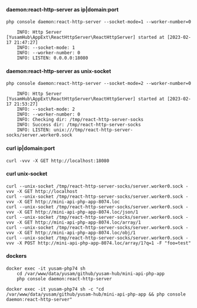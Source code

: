 #### daemon:react-http-server as ip|domain:port

    php console daemon:react-http-server --socket-mode=1 --worker-number=0

        INFO: Http Server [YusamHub\AppExt\ReactHttpServer\ReactHttpServer] started at [2023-02-17 21:47:27]
        INFO: --socket-mode: 1
        INFO: --worker-number: 0
        INFO: LISTEN: 0.0.0.0:18080

#### daemon:react-http-server as unix-socket

    php console daemon:react-http-server --socket-mode=2 --worker-number=0

        INFO: Http Server [YusamHub\AppExt\ReactHttpServer\ReactHttpServer] started at [2023-02-17 21:53:27]
        INFO: --socket-mode: 2
        INFO: --worker-number: 0
        INFO: Checking dir: /tmp/react-http-server-socks
        INFO: Success dir: /tmp/react-http-server-socks
        INFO: LISTEN: unix:///tmp/react-http-server-socks/server.worker0.sock

#### curl ip|domain:port

    curl -vvv -X GET http://localhost:18080

#### curl unix-socket

    curl --unix-socket /tmp/react-http-server-socks/server.worker0.sock -vvv -X GET http://localhost
    curl --unix-socket /tmp/react-http-server-socks/server.worker0.sock -vvv -X GET http://mini-api-php-app-8074.loc
    curl --unix-socket /tmp/react-http-server-socks/server.worker0.sock -vvv -X GET http://mini-api-php-app-8074.loc/json/1
    curl --unix-socket /tmp/react-http-server-socks/server.worker0.sock -vvv -X GET http://mini-api-php-app-8074.loc/array/1
    curl --unix-socket /tmp/react-http-server-socks/server.worker0.sock -vvv -X GET http://mini-api-php-app-8074.loc/obj/1
    curl --unix-socket /tmp/react-http-server-socks/server.worker0.sock -vvv -X POST http://mini-api-php-app-8074.loc/array/1?q=1 -F "foo=test"

#### dockers

    docker exec -it yusam-php74 sh
        cd /var/www/data/yusam/github/yusam-hub/mini-api-php-app
        php console daemon:react-http-server

    docker exec -it yusam-php74 sh -c "cd /var/www/data/yusam/github/yusam-hub/mini-api-php-app && php console daemon:react-http-server"